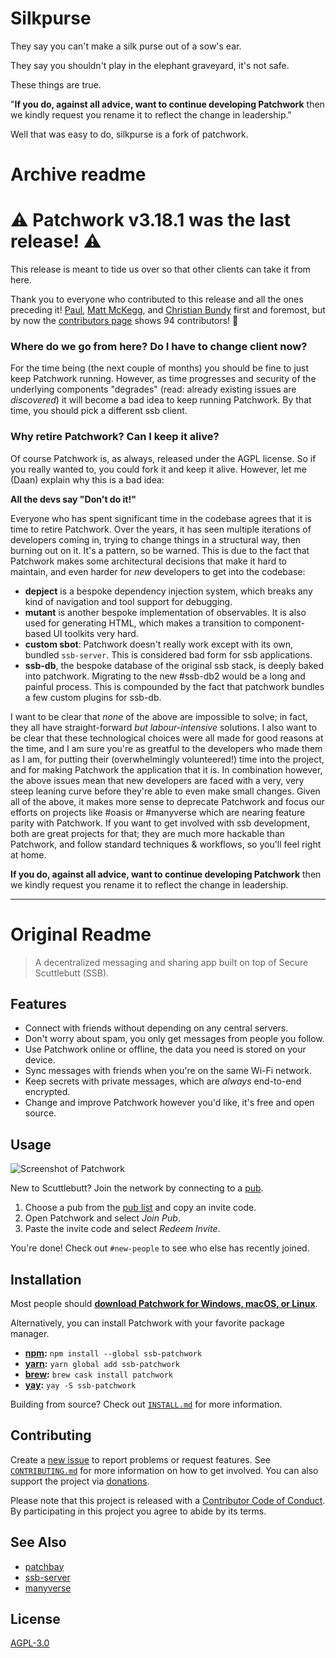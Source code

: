 # Silkpurse

They say you can't make a silk purse out of a sow's ear.

They say you shouldn't play in the elephant graveyard, it's not safe.

These things are true.

"**If you do, against all advice, want to continue developing Patchwork** then we kindly request you rename it to reflect the change in leadership."

Well that was easy to do, silkpurse is a fork of patchwork.

# Archive readme

# :warning: **Patchwork v3.18.1 was the last release!** :warning:

This release is meant to tide us over so that other clients can take it from here.

Thank you to everyone who contributed to this release and all the ones preceding it!
[Paul](https://github.com/pfrazee), [Matt McKegg](https://github.com/mmckegg), and [Christian Bundy](https://github.com/christianbundy) first and foremost, but by now the [contributors page](https://github.com/ssbc/patchwork/graphs/contributors) shows 94 contributors! 💓

### Where do we go from here? Do I have to change client now?

For the time being (the next couple of months) you should be fine to just keep Patchwork running. However, as time progresses and security of the underlying components "degrades" (read: already existing issues are *discovered*) it will become a bad idea to keep running Patchwork.
By that time, you should pick a different ssb client.

### Why retire Patchwork? Can I keep it alive?

Of course Patchwork is, as always, released under the AGPL license. So if you really wanted to, you could fork it and keep it alive. However, let me (Daan) explain why this is a bad idea:

**All the devs say "Don't do it!"**

Everyone who has spent significant time in the codebase agrees that it is time to retire Patchwork. Over the years, it has seen multiple iterations of developers coming in, trying to change things in a structural way, then burning out on it. It's a pattern, so be warned. This is due to the fact that Patchwork makes some architectural decisions that make it hard to maintain, and even harder for *new* developers to get into the codebase:

* **depject** is a bespoke dependency injection system, which breaks any kind of navigation and tool support for debugging.
* **mutant** is another bespoke implementation of observables. It is also used for generating HTML, which makes a transition to component-based UI toolkits very hard.
* **custom sbot**: Patchwork doesn't really work except with its own, bundled `ssb-server`. This is considered bad form for ssb applications.
* **ssb-db**, the bespoke database of the original ssb stack, is deeply baked into patchwork. Migrating to the new #ssb-db2 would be a long and painful process. This is compounded by the fact that patchwork bundles a few custom plugins for ssb-db.

I want to be clear that *none* of the above are impossible to solve; in fact, they all have straight-forward *but labour-intensive* solutions. I also want to be clear that these technological choices were all made for good reasons at the time, and I am sure you're as greatful to the developers who made them as I am, for putting their (overwhelmingly volunteered!) time into the project, and for making Patchwork the application that it is. In combination however, the above issues mean that new developers are faced with a very, very steep leaning curve before they're able to even make small changes. 
Given all of the above, it makes more sense to deprecate Patchwork and focus our efforts on projects like #oasis or #manyverse which are nearing feature parity with Patchwork. If you want to get involved with ssb development, both are great projects for that; they are much more hackable than Patchwork, and follow standard techniques & workflows, so you'll feel right at home.

**If you do, against all advice, want to continue developing Patchwork** then we kindly request you rename it to reflect the change in leadership.

--------------------------------

# Original Readme

> A decentralized messaging and sharing app built on top of Secure Scuttlebutt (SSB).

## Features

- Connect with friends without depending on any central servers.
- Don't worry about spam, you only get messages from people you follow.
- Use Patchwork online or offline, the data you need is stored on your device.
- Sync messages with friends when you're on the same Wi-Fi network.
- Keep secrets with private messages, which are *always* end-to-end encrypted.
- Change and improve Patchwork however you'd like, it's free and open source.

## Usage

![Screenshot of Patchwork][screenshot]

New to Scuttlebutt? Join the network by connecting to a [pub][pub].

1. Choose a pub from the [pub list][pub-list] and copy an invite code.
2. Open Patchwork and select *Join Pub*.
3. Paste the invite code and select *Redeem Invite*.

You're done! Check out `#new-people` to see who else has recently joined.

## Installation

Most people should **[download Patchwork for Windows, macOS, or Linux][gh-dl]**.

Alternatively, you can install Patchwork with your favorite package manager.

- **[npm][npm]:** `npm install --global ssb-patchwork`
- **[yarn][yarn]:** `yarn global add ssb-patchwork`
- **[brew][brew]:** `brew cask install patchwork`
- **[yay][yay]:** `yay -S ssb-patchwork`

Building from source? Check out [`INSTALL.md`][install] for more information.

## Contributing

Create a [new issue][new-issue] to report problems or request features. See
[`CONTRIBUTING.md`][contributing] for more information on how to get involved.
You can also support the project via [donations](https://opencollective.com/patchwork/).

Please note that this project is released with a [Contributor Code of
Conduct][conduct]. By participating in this project you agree to abide by its
terms.

## See Also

- [patchbay][patchbay]
- [ssb-server][ssb-server]
- [manyverse][manyverse]

## License

[AGPL-3.0][license]

[brew]: https://brew.sh
[conduct]: docs/CODE_OF_CONDUCT.md
[contributing]: docs/CONTRIBUTING.md
[gh-dl]: https://github.com/ssbc/patchwork/releases/latest
[install]: docs/INSTALL.md
[license]: LICENSE
[manyverse]: https://gitlab.com/staltz/manyverse
[new-issue]: https://github.com/fraction/readme-boilerplate/issues/new
[npm]: https://npmjs.org/
[patchbay]: https://github.com/ssbc/patchbay
[pub-list]: https://github.com/ssbc/ssb-server/wiki/Pub-Servers
[pub]: https://www.scuttlebutt.nz/concepts/pub.html
[screenshot]: assets/screenshot.jpg
[ssb-server]: https://github.com/ssbc/ssb-server
[yarn]: https://yarnpkg.com/en/
[yay]: https://github.com/Jguer/yay
